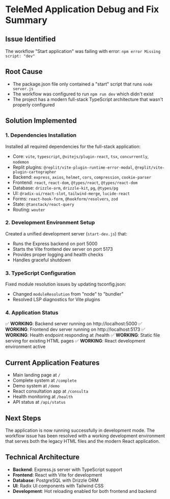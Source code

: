 # TeleMed Application Debug and Fix Summary

## Issue Identified
The workflow "Start application" was failing with error: `npm error Missing script: "dev"`

## Root Cause
- The package.json file only contained a "start" script that runs `node server.js`
- The workflow was configured to run `npm run dev` which didn't exist
- The project has a modern full-stack TypeScript architecture that wasn't properly configured

## Solution Implemented

### 1. Dependencies Installation
Installed all required dependencies for the full-stack application:
- Core: `vite`, `typescript`, `@vitejs/plugin-react`, `tsx`, `concurrently`, `nodemon`
- Replit plugins: `@replit/vite-plugin-runtime-error-modal`, `@replit/vite-plugin-cartographer`
- Backend: `express`, `axios`, `helmet`, `cors`, `compression`, `cookie-parser`
- Frontend: `react`, `react-dom`, `@types/react`, `@types/react-dom`
- Database: `drizzle-orm`, `drizzle-kit`, `pg`, `@types/pg`
- UI: `@radix-ui/react-slot`, `tailwind-merge`, `lucide-react`
- Forms: `react-hook-form`, `@hookform/resolvers`, `zod`
- State: `@tanstack/react-query`
- Routing: `wouter`

### 2. Development Environment Setup
Created a unified development server (`start-dev.js`) that:
- Runs the Express backend on port 5000
- Starts the Vite frontend dev server on port 5173
- Provides proper logging and health checks
- Handles graceful shutdown

### 3. TypeScript Configuration
Fixed module resolution issues by updating tsconfig.json:
- Changed `moduleResolution` from "node" to "bundler"
- Resolved LSP diagnostics for Vite plugins

### 4. Application Status
✅ **WORKING**: Backend server running on http://localhost:5000
✅ **WORKING**: Frontend dev server running on http://localhost:5173
✅ **WORKING**: Health endpoint responding at /health
✅ **WORKING**: Static file serving for existing HTML pages
✅ **WORKING**: React development environment active

## Current Application Features
- Main landing page at `/`
- Complete system at `/complete`
- Demo system at `/demo`
- React consultation app at `/consulta`
- Health monitoring at `/health`
- API status at `/api/status`

## Next Steps
The application is now running successfully in development mode. The workflow issue has been resolved with a working development environment that serves both the legacy HTML files and the modern React application.

## Technical Architecture
- **Backend**: Express.js server with TypeScript support
- **Frontend**: React with Vite for development
- **Database**: PostgreSQL with Drizzle ORM
- **UI**: Radix UI components with Tailwind CSS
- **Development**: Hot reloading enabled for both frontend and backend